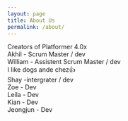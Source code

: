 ```yaml
---
layout: page
title: About Us
permalink: /about/
---
```


Creators of Platformer 4.0x <br>
Akhil - Scrum Master / dev <br>
William - Assistent Scrum Master / dev <br>
I like dogs ande chez👍<br>
Shay -intergrater / dev <br>
Zoe - Dev <br>
Leila - Dev <br>
Kian - Dev <br>
Jeongjun - Dev <br>


